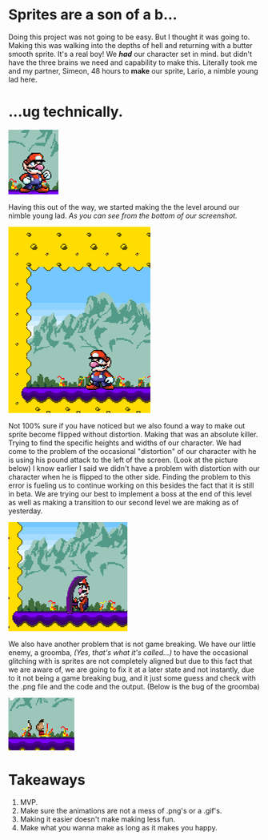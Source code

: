 # Sprites are a son of a b... #


Doing this project was not going to be easy. But I thought it was going to. Making this was walking into the depths of hell and returning with a butter smooth sprite. It's a real boy! We ***had*** our character set in mind. but didn't have the three brains we need and capability to make this. Literally took me and my partner, Simeon, 48 hours to **make** our sprite, Lario, a nimble young lad here.


# ...ug technically. #

<img src="../images/Lario.png"/>

Having this out of the way, we started making the the level around our nimble young lad. *As you can see from the bottom of our screenshot.*

<img src="../images/background.png"/>

Not 100% sure if you have noticed but we also found a way to make out sprite become flipped without distortion. Making that was an absolute killer. Trying to find the specific heights and widths of our character. We had come to the problem of the occasional "distortion" of our character with he is using his pound attack to the left of the screen. (Look at the picture below) I know earlier I said we didn't have a problem with distortion with our character when he is flipped to the other side. Finding the problem to this error is fueling us to continue working on this besides the fact that it is still in beta. We are trying our best to implement a boss at the end of this level as well as making a transition to our second level we are making as of yesterday. 

<img src="../images/crunch.png"/>

We also have another problem that is not game breaking. We have our little enemy, a groomba, *(Yes, that's what it's called...)* to have the occasional glitching with is sprites are not completely aligned but due to this fact that we are aware of, we are going to fix it at a later state and not instantly, due to it not being a game breaking bug, and it just some guess and check with the .png file and the code and the output. (Below is the bug of the groomba)

<img src="../images/glitch.png"/>

# Takeaways #

1. MVP.
2. Make sure the animations are not a mess of .png's or a .gif's.
3. Making it easier doesn't make making less fun.
4. Make what you wanna make as long as it makes you happy.
